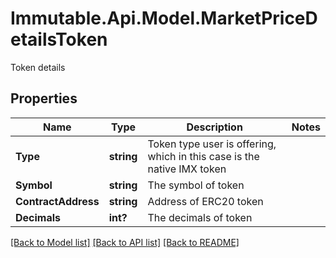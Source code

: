# Immutable.Api.Model.MarketPriceDetailsToken
Token details

## Properties

Name | Type | Description | Notes
------------ | ------------- | ------------- | -------------
**Type** | **string** | Token type user is offering, which in this case is the native IMX token | 
**Symbol** | **string** | The symbol of token | 
**ContractAddress** | **string** | Address of ERC20 token | 
**Decimals** | **int?** | The decimals of token | 

[[Back to Model list]](../README.md#documentation-for-models) [[Back to API list]](../README.md#documentation-for-api-endpoints) [[Back to README]](../README.md)

